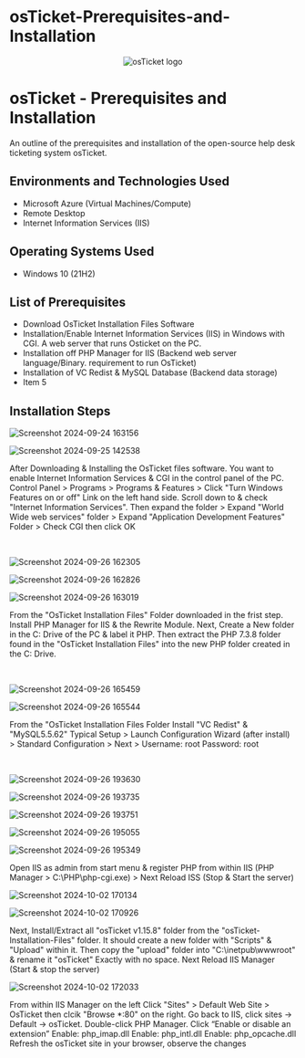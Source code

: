 # osTicket-Prerequisites-and-Installation

<p align="center">
<img src="https://i.imgur.com/Clzj7Xs.png" alt="osTicket logo"/>
</p>

<h1>osTicket - Prerequisites and Installation</h1>
An outline of the prerequisites and installation of the open-source help desk ticketing system osTicket.<br />


<h2>Environments and Technologies Used</h2>

- Microsoft Azure (Virtual Machines/Compute)
- Remote Desktop
- Internet Information Services (IIS)

<h2>Operating Systems Used </h2>

- Windows 10</b> (21H2)

<h2>List of Prerequisites</h2>

- Download OsTicket Installation Files Software
- Installation/Enable Internet Information Services (IIS) in Windows with CGI.
  A web server that runs Osticket on the PC. 
- Installation off PHP Manager for IIS (Backend web server language/Binary. requirement to run OsTicket)
- Installation of VC Redist & MySQL Database (Backend data storage)
- Item 5
<h2>Installation Steps</h2>

<p>

  ![Screenshot 2024-09-24 163156](https://github.com/user-attachments/assets/5d141eb2-6812-4bca-8717-d6f3bdbf8892)

![Screenshot 2024-09-25 142538](https://github.com/user-attachments/assets/8f2966ab-8e1d-4b15-9bad-267ca64218e5)


</p>
<p>
After Downloading & Installing the OsTicket files software. You want to enable Internet Information Services & CGI in the control panel of the PC. 
Control Panel > Programs > Programs & Features > Click "Turn Windows Features on or off" Link on the left hand side. Scroll down to & check "Internet Information Services".
Then expand the folder > Expand "World Wide web services" folder > Expand "Application Development Features" Folder > Check CGI then click OK
  
</p>
<br />

<p>

  ![Screenshot 2024-09-26 162305](https://github.com/user-attachments/assets/c9036462-bf00-4d72-89f4-02d9a358dcdd)

  ![Screenshot 2024-09-26 162826](https://github.com/user-attachments/assets/e6c66eb0-a41b-43e1-b5d9-d7ad28f6d789)

  ![Screenshot 2024-09-26 163019](https://github.com/user-attachments/assets/a04ab6ef-25aa-4d50-995e-9c34961d517e)



</p>
<p>
From the "OsTicket Installation Files" Folder downloaded in the frist step. Install PHP Manager for IIS & the Rewrite Module. Next, Create a New folder in the C: Drive of the PC & label it PHP. Then extract the PHP 7.3.8 folder found in the "OsTicket Installation Files" into the new PHP folder created in the C: Drive.
</p>
<br />

<p>

 ![Screenshot 2024-09-26 165459](https://github.com/user-attachments/assets/dac63c10-7a43-417b-951b-789a9332d302)

 ![Screenshot 2024-09-26 165544](https://github.com/user-attachments/assets/1ef9e6ab-a95b-48b4-81a9-ed7bbfd8a434)


</p>
<p>
From the "OsTicket Installation Files Folder Install "VC Redist" & "MySQL5.5.62" Typical Setup > Launch Configuration Wizard (after install) >
Standard Configuration > Next >  Username: root Password: root

</p>
<br />

<p>

![Screenshot 2024-09-26 193630](https://github.com/user-attachments/assets/d4b7236c-48d6-45c5-8170-6a02f463f044)

 ![Screenshot 2024-09-26 193735](https://github.com/user-attachments/assets/b9d672fc-16a0-42eb-aff1-9e22b749fc1f)

 ![Screenshot 2024-09-26 193751](https://github.com/user-attachments/assets/ba32f481-c572-4808-94e7-70c6f97925b0)

 ![Screenshot 2024-09-26 195055](https://github.com/user-attachments/assets/aeadb87f-e538-46bb-92e9-2879d00681c9)

 ![Screenshot 2024-09-26 195349](https://github.com/user-attachments/assets/b657b2e6-2b58-44c2-8c7d-d55b5c7a46ed)





</p>
<p>
Open IIS as admin from start menu & register PHP from within IIS (PHP Manager > C:\PHP\php-cgi.exe) > Next Reload ISS (Stop & Start the server)

  ![Screenshot 2024-10-02 170134](https://github.com/user-attachments/assets/74f35598-aff6-4b1e-9cf9-e487422cd1b9)


![Screenshot 2024-10-02 170926](https://github.com/user-attachments/assets/fb4d419f-7d77-4d35-9ae1-87d5c3f320a5)


  
  Next, Install/Extract all "osTicket v1.15.8" folder from the "osTicket-Installation-Files" folder. It should create a new folder with "Scripts" & "Upload" within it. 
  Then copy the "upload" folder into "C:\inetpub\wwwroot" & rename it "osTicket" Exactly with no space. Next Reload IIS Manager (Start & stop the server)

  ![Screenshot 2024-10-02 172033](https://github.com/user-attachments/assets/42f1ac46-8b7a-4541-906f-8f133d427796)

From within IIS Manager on the left Click "Sites" > Default Web Site > OsTicket then clcik "Browse *:80" on the right.
Go back to IIS, click sites -> Default -> osTicket. Double-click PHP Manager. Click “Enable or disable an extension”
Enable: php_imap.dll
Enable: php_intl.dll
Enable: php_opcache.dll
Refresh the osTicket site in your browser, observe the changes



</p>
<br />
